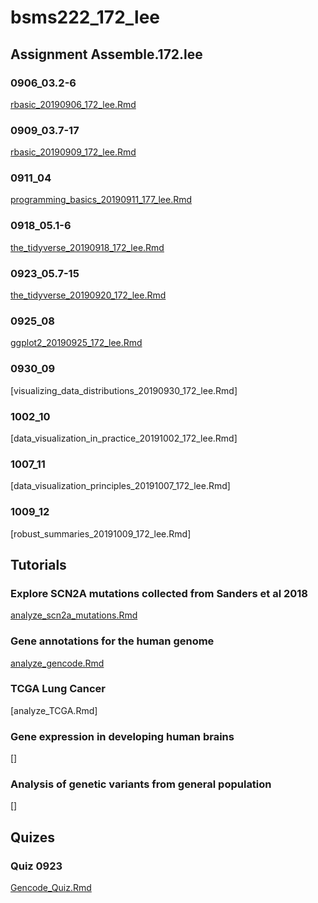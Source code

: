 # bsms222_172_lee

## Assignment Assemble.172.lee

### 0906_03.2-6
[rbasic_20190906_172_lee.Rmd](https://htmlpreview.github.io/?https://github.com/lgh2624/bsms222_172_lee/blob/master/Assignment/0906_03.2-6/rbasic_20190906_172_lee_nd.html)

### 0909_03.7-17
[rbasic_20190909_172_lee.Rmd](https://htmlpreview.github.io/?https://github.com/lgh2624/bsms222_172_lee/blob/master/Assignment/0909_03.7-17/rbasic_20190909_172_lee.nb.html)

### 0911_04
[programming_basics_20190911_177_lee.Rmd](https://htmlpreview.github.io/?https://github.com/lgh2624/bsms222_172_lee/blob/master/Assignment/0911_04/programming_basics_20190911_172_lee.nb.html)

### 0918_05.1-6
[the_tidyverse_20190918_172_lee.Rmd](https://htmlpreview.github.io/?https://github.com/lgh2624/bsms222_172_lee/blob/master/Assignment/0918_05.1-6/the_tidyverse_20190918_172_lee.nb.html)

### 0923_05.7-15
[the_tidyverse_20190920_172_lee.Rmd](https://htmlpreview.github.io/?https://github.com/lgh2624/bsms222_172_lee/blob/master/Assignment/0923_05.7-15/the_tidyverse_20190923_172_lee.nb.html)

### 0925_08
[ggplot2_20190925_172_lee.Rmd](https://htmlpreview.github.io/?https://github.com/lgh2624/bsms222_172_lee/blob/master/Assignment/0925_08/ggplot2_20190925_172_lee.nb.html)

### 0930_09
[visualizing_data_distributions_20190930_172_lee.Rmd]

### 1002_10
[data_visualization_in_practice_20191002_172_lee.Rmd]

### 1007_11
[data_visualization_principles_20191007_172_lee.Rmd]

### 1009_12
[robust_summaries_20191009_172_lee.Rmd]

## Tutorials

### Explore SCN2A mutations collected from Sanders et al 2018
[analyze_scn2a_mutations.Rmd](https://htmlpreview.github.io/?https://github.com/lgh2624/bsms222_172_lee/blob/master/Lecture%20Material/01_analyze_scn2a_mutations/analyze_scn2a_mutations_02.nb.html)

### Gene annotations for the human genome
[analyze_gencode.Rmd](https://htmlpreview.github.io/?https://github.com/lgh2624/bsms222_172_lee/blob/master/Lecture%20Material/02_analyze_gencode/analyze_gencode_01.nb.html)

### TCGA Lung Cancer
[analyze_TCGA.Rmd]

### Gene expression in developing human brains
[]

### Analysis of genetic variants from general population
[]

## Quizes

### Quiz 0923
[Gencode_Quiz.Rmd](https://htmlpreview.github.io/?https://github.com/lgh2624/bsms222_172_lee/blob/master/Assignment/Quiz_0923/Gencode_Quiz.nb.html)